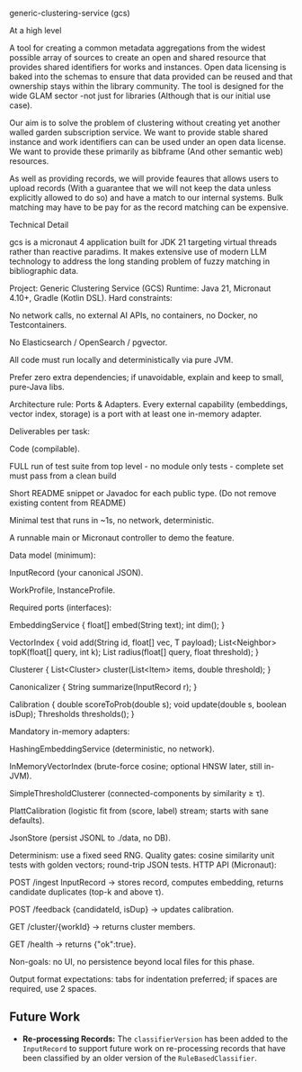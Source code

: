 generic-clustering-service (gcs)

At a high level

A tool for creating a common metadata aggregations from the widest possible array of sources to create an open and shared resource that provides
shared identifiers for works and instances. Open data licensing is baked into the schemas to ensure that data provided can be reused and that
ownership stays within the library community. The tool is designed for the wide GLAM sector -not just for libraries (Although that is our initial use case).

Our aim is to solve the problem of clustering without creating yet another walled garden subscription service. We want to provide stable shared instance
and work identifiers can can be used under an open data license. We want to provide these primarily as bibframe (And other semantic web) resources.

As well as providing records, we will provide feaures that allows users to upload records (With a guarantee that we will not keep the data unless explicitly
allowed to do so) and have a match to our internal systems. Bulk matching may have to be pay for as the record matching can be expensive.

Technical Detail

gcs is a micronaut 4 application built for JDK 21 targeting virtual threads rather than reactive paradims. It makes extensive use of modern LLM 
technology to address the long standing problem of fuzzy matching in bibliographic data.

Project: Generic Clustering Service (GCS)
Runtime: Java 21, Micronaut 4.10+, Gradle (Kotlin DSL).
Hard constraints:

No network calls, no external AI APIs, no containers, no Docker, no Testcontainers.

No Elasticsearch / OpenSearch / pgvector.

All code must run locally and deterministically via pure JVM.

Prefer zero extra dependencies; if unavoidable, explain and keep to small, pure-Java libs.

Architecture rule: Ports & Adapters. Every external capability (embeddings, vector index, storage) is a port with at least one in-memory adapter.

Deliverables per task:

Code (compilable).

FULL run of test suite from top level - no module only tests - complete set must pass from a clean build

Short README snippet or Javadoc for each public type. (Do not remove existing content from README)

Minimal test that runs in ~1s, no network, deterministic.

A runnable main or Micronaut controller to demo the feature.

Data model (minimum):

InputRecord (your canonical JSON).

WorkProfile, InstanceProfile.

Required ports (interfaces):

EmbeddingService { float[] embed(String text); int dim(); }

VectorIndex<T> { void add(String id, float[] vec, T payload); List<Neighbor<T>> topK(float[] query, int k); List<T> radius(float[] query, float threshold); }

Clusterer<T> { List<Cluster<T>> cluster(List<Item<T>> items, double threshold); }

Canonicalizer { String summarize(InputRecord r); }

Calibration { double scoreToProb(double s); void update(double s, boolean isDup); Thresholds thresholds(); }

Mandatory in-memory adapters:

HashingEmbeddingService (deterministic, no network).

InMemoryVectorIndex (brute-force cosine; optional HNSW later, still in-JVM).

SimpleThresholdClusterer (connected-components by similarity ≥ τ).

PlattCalibration (logistic fit from (score, label) stream; starts with sane defaults).

JsonStore (persist JSONL to ./data, no DB).

Determinism: use a fixed seed RNG.
Quality gates: cosine similarity unit tests with golden vectors; round-trip JSON tests.
HTTP API (Micronaut):

POST /ingest InputRecord → stores record, computes embedding, returns candidate duplicates (top-k and above τ).

POST /feedback {candidateId, isDup} → updates calibration.

GET /cluster/{workId} → returns cluster members.

GET /health → returns {"ok":true}.

Non-goals: no UI, no persistence beyond local files for this phase.

Output format expectations: tabs for indentation preferred; if spaces are required, use 2 spaces.

## Future Work

- **Re-processing Records:** The `classifierVersion` has been added to the `InputRecord` to support future work on re-processing records that have been classified by an older version of the `RuleBasedClassifier`.
